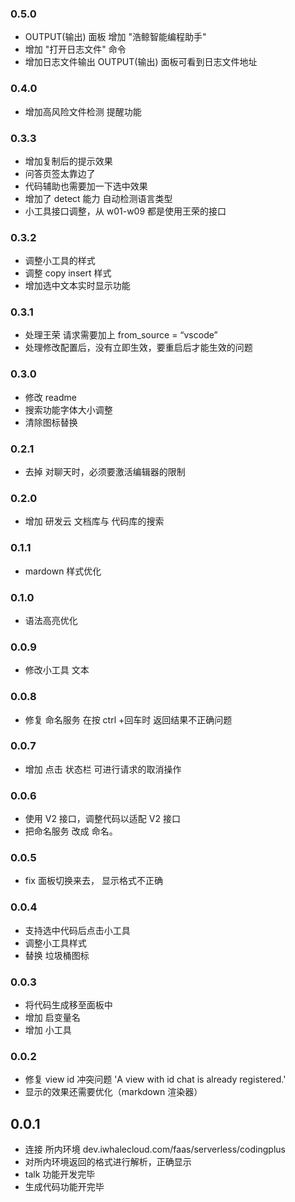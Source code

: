 ### 0.5.0

-   OUTPUT(输出) 面板 增加 "浩鲸智能编程助手"
-   增加 "打开日志文件" 命令
-   增加日志文件输出 OUTPUT(输出) 面板可看到日志文件地址

### 0.4.0

-   增加高风险文件检测 提醒功能

### 0.3.3

-   增加复制后的提示效果
-   问答页签太靠边了
-   代码辅助也需要加一下选中效果
-   增加了 detect 能力 自动检测语言类型
-   小工具接口调整，从 w01-w09 都是使用王荣的接口

### 0.3.2

-   调整小工具的样式
-   调整 copy insert 样式
-   增加选中文本实时显示功能

### 0.3.1

-   处理王荣 请求需要加上 from_source = “vscode”
-   处理修改配置后，没有立即生效，要重启后才能生效的问题

### 0.3.0

-   修改 readme
-   搜索功能字体大小调整
-   清除图标替换

### 0.2.1

-   去掉 对聊天时，必须要激活编辑器的限制

### 0.2.0

-   增加 研发云 文档库与 代码库的搜索

### 0.1.1

-   mardown 样式优化

### 0.1.0

-   语法高亮优化

### 0.0.9

-   修改小工具 文本

### 0.0.8

-   修复 命名服务 在按 ctrl +回车时 返回结果不正确问题

### 0.0.7

-   增加 点击 状态栏 可进行请求的取消操作

### 0.0.6

-   使用 V2 接口，调整代码以适配 V2 接口
-   把命名服务 改成 命名。

### 0.0.5

-   fix 面板切换来去， 显示格式不正确

### 0.0.4

-   支持选中代码后点击小工具
-   调整小工具样式
-   替换 垃圾桶图标

### 0.0.3

-   将代码生成移至面板中
-   增加 启变量名
-   增加 小工具

### 0.0.2

-   修复 view id 冲突问题 'A view with id chat is already registered.'
-   显示的效果还需要优化（markdown 渲染器）

## 0.0.1

-   连接 所内环境 dev.iwhalecloud.com/faas/serverless/codingplus
-   对所内环境返回的格式进行解析，正确显示
-   talk 功能开发完毕
-   生成代码功能开完毕
